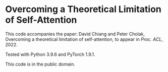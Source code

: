 # Overcoming a Theoretical Limitation of Self-Attention

This code accompanies the paper:
David Chiang and Peter Cholak, Overcoming a theoretical limitation of self-attention, to appear in _Proc. ACL_, 2022.

Tested with Python 3.9.6 and PyTorch 1.9.1.

This code is in the public domain.
